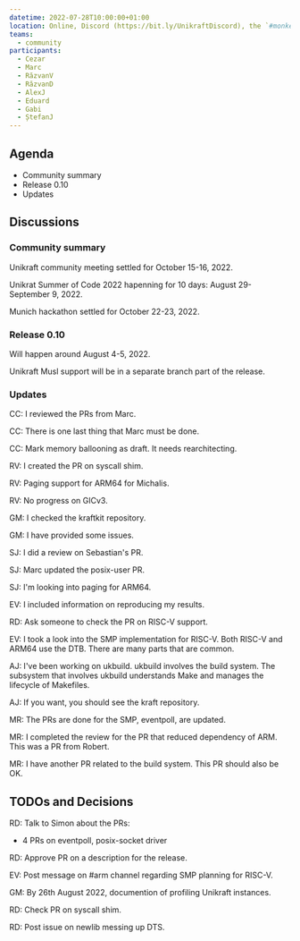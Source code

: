 ```yaml
---
datetime: 2022-07-28T10:00:00+01:00
location: Online, Discord (https://bit.ly/UnikraftDiscord), the `#monkey-business` voice channel
teams:
  - community
participants:
  - Cezar
  - Marc
  - RăzvanV
  - RăzvanD
  - AlexJ
  - Eduard
  - Gabi
  - ȘtefanJ
---
```


## Agenda

* Community summary
* Release 0.10
* Updates

## Discussions

### Community summary

Unikraft community meeting settled for October 15-16, 2022.

Unikrat Summer of Code 2022 hapenning for 10 days: August 29-September 9, 2022.

Munich hackathon settled for October 22-23, 2022.

### Release 0.10

Will happen around August 4-5, 2022.

Unikraft Musl support will be in a separate branch part of the release.

### Updates

CC: I reviewed the PRs from Marc.

CC: There is one last thing that Marc must be done.

CC: Mark memory ballooning as draft.
It needs rearchitecting.

RV: I created the PR on syscall shim.

RV: Paging support for ARM64 for Michalis.

RV: No progress on GICv3.

GM: I checked the kraftkit repository.

GM: I have provided some issues.

SJ: I did a review on Sebastian's PR.

SJ: Marc updated the posix-user PR.

SJ: I'm looking into paging for ARM64.

EV: I included information on reproducing my results.

RD: Ask someone to check the PR on RISC-V support.

EV: I took a look into the SMP implementation for RISC-V.
Both RISC-V and ARM64 use the DTB.
There are many parts that are common.

AJ: I've been working on ukbuild.
ukbuild involves the build system.
The subsystem that involves ukbuild understands Make and manages the lifecycle of Makefiles.

AJ: If you want, you should see the kraft repository.

MR: The PRs are done for the SMP, eventpoll, are updated.

MR: I completed the review for the PR that reduced dependency of ARM.
This was a PR from Robert.

MR: I have another PR related to the build system.
This PR should also be OK.

## TODOs and Decisions

RD: Talk to Simon about the PRs:
* 4 PRs on eventpoll, posix-socket driver

RD: Approve PR on a description for the release.

EV: Post message on #arm channel regarding SMP planning for RISC-V.

GM: By 26th August 2022, documention of profiling Unikraft instances.

RD: Check PR on syscall shim.

RD: Post issue on newlib messing up DTS.
